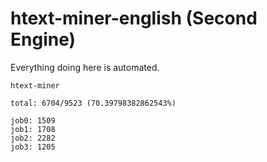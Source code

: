 # htext-miner-english (Second Engine)

Everything doing here is automated.

```
htext-miner

total: 6704/9523 (70.39798382862543%)

job0: 1509
job1: 1708
job2: 2282
job3: 1205
```